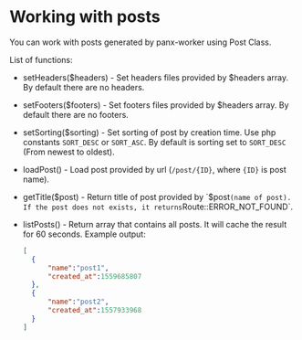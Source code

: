 # Working with posts

You can work with posts generated by panx-worker using Post Class.

List of functions:

* setHeaders($headers) - Set headers files provided by $headers array. By default there are no headers.

* setFooters($footers) - Set footers files provided by $headers array. By default there are no footers.

* setSorting($sorting) - Set sorting of post by creation time. Use php constants `SORT_DESC` or `SORT_ASC`. By default is sorting set to `SORT_DESC` (From newest to oldest).

* loadPost() - Load post provided by url (`/post/{ID}`, where `{ID}` is post name).

* getTitle($post) - Return title of post provided by `$post` (name of post). If the post does not exists, it returns `Route::ERROR_NOT_FOUND`.

* listPosts() - Return array that contains all posts. It will cache the result for 60 seconds. Example output:

  ```json
  [
  	{
  		"name":"post1",
  		"created_at":1559685807
  	},
  	{
  		"name":"post2",
  		"created_at":1557933968
  	}
  ]
  ```

  